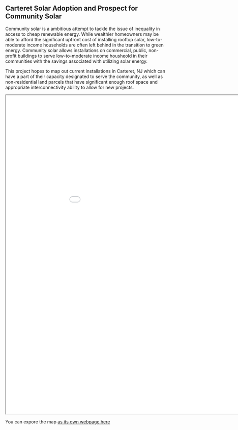## Carteret Solar Adoption and Prospect for Community Solar

Community solar is a ambitious attempt to tackle the issue of inequality in access to cheap renewable energy. While wealthier homeowners may be able to afford the significant upfront cost of installing rooftop solar, low-to-moderate income households are often left behind in the transition to green energy. Community solar allows installations on commercial, public, non-profit buildings to serve low-to-moderate income housheold in their communities with the savings associated with utilizing solar energy. 

This project hopes to map out current installations in Carteret, NJ which can have a part of their capacity designated to serve the community, as well as non-residential land parcels that have significant enough roof space and appropriate interconnectivity ability to allow for new projects.

<iframe src="Carteret.html" height="1000" width="1000"></iframe>

You can expore the map [as its own webpage here](Carteret.html)

